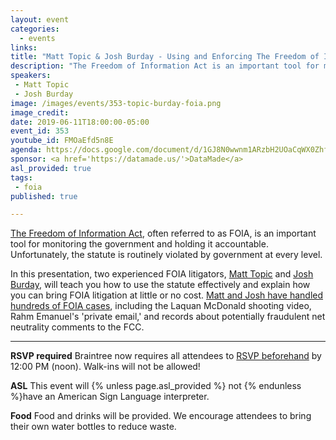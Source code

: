 ```yaml
---
layout: event
categories:
  - events
links: 
title: "Matt Topic & Josh Burday - Using and Enforcing The Freedom of Information"
description: "The Freedom of Information Act is an important tool for monitoring the government and holding it accountable. Unfortunately, the statute is routinely violated by government at every level.  In this presentation, two experienced FOIA litigators, Matt Topic and Josh Burday, will teach you how to use the statute effectively and explain how you can bring FOIA litigation at little or no cost.  Matt and Josh have handled hundreds of FOIA cases, including the Laquan McDonald shooting video, Rahm Emanuel's 'private email,' and records about potentially fraudulent net neutrality comments to the FCC."
speakers:
 - Matt Topic
 - Josh Burday
image: /images/events/353-topic-burday-foia.png
image_credit:
date: 2019-06-11T18:00:00-05:00
event_id: 353
youtube_id: FMOaEfd5n8E
agenda: https://docs.google.com/document/d/1GJ8N0wwnm1ARzbH2UOaCqWX0ZhfarFehzKru5KIrJOU/edit?usp=sharing
sponsor: <a href='https://datamade.us/'>DataMade</a>
asl_provided: true
tags: 
 - foia
published: true

---
```


[The Freedom of Information Act](https://en.wikipedia.org/wiki/Freedom_of_Information_Act_(United_States)), often referred to as FOIA, is an important tool for monitoring the government and holding it accountable. Unfortunately, the statute is routinely violated by government at every level.  

In this presentation, two experienced FOIA litigators, [Matt Topic](https://twitter.com/mvtopic) and [Josh Burday](https://twitter.com/joshburday), will teach you how to use the statute effectively and explain how you can bring FOIA litigation at little or no cost.  [Matt and Josh have handled hundreds of FOIA cases](https://www.muckrock.com/news/archives/2017/oct/23/requesters-voice-matt-topic/), including the Laquan McDonald shooting video, Rahm Emanuel's 'private email,' and records about potentially fraudulent net neutrality comments to the FCC.

---

**RSVP required** Braintree now requires all attendees to [RSVP beforehand]({{site.rsvp_url}}) by 12:00 PM (noon). Walk-ins will not be allowed!

**ASL** This event will {% unless page.asl_provided %} not {% endunless %}have an American Sign Language interpreter.

**Food** Food and drinks will be provided. We encourage attendees to bring their own water bottles to reduce waste.
